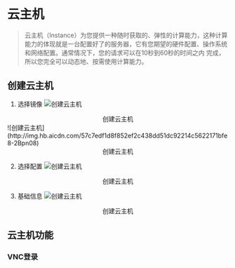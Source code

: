 # 云主机


>云主机（Instance）为您提供一种随时获取的、弹性的计算能力，这种计算能力的体现就是一台配置好了的服务器，它有您期望的硬件配置、操作系统和网络配置。通常情况下，您的请求可以在10秒到60秒的时间之内 完成，所以您完全可以动态地、按需使用计算能力。


## 创建云主机


1. 选择镜像
![创建云主机](http://img.hb.aicdn.com/4909b6ca3f823d8a94d8f46441919799e354f7e110cda-rQhKv5)
<center>创建云主机</center>
    ![创建云主机](http://img.hb.aicdn.com/57c7edf1d8f852ef2c438dd51dc92214c5622171bfe8-2Bpn08)
<center>创建云主机</center>

2. 选择配置
![创建云主机](http://img.hb.aicdn.com/4909b6ca3f823d8a94d8f46441919799e354f7e110cda-rQhKv5)
<center>创建云主机</center>

3. 基础信息
![创建云主机](http://img.hb.aicdn.com/4909b6ca3f823d8a94d8f46441919799e354f7e110cda-rQhKv5)
<center>创建云主机</center>

## 云主机功能

### VNC登录